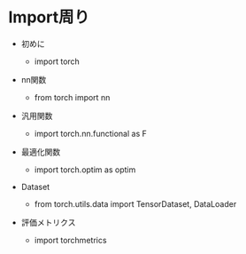 # Import周り
- 初めに
    - import torch

- nn関数
	- from torch import nn
		
- 汎用関数
    - import torch.nn.functional as F

- 最適化関数
    - import torch.optim as optim

- Dataset
    - from torch.utils.data import TensorDataset, DataLoader

- 評価メトリクス
    - import torchmetrics
